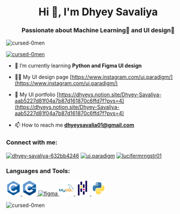 <h1 align="center">Hi 👋, I'm Dhyey Savaliya</h1>
<h3 align="center">Passionate about Machine Learning🤖 and UI design🎨</h3>

<p align="left"> <img src="https://komarev.com/ghpvc/?username=cursed-0men&label=Profile%20views&color=0e75b6&style=flat" alt="cursed-0men" /> </p>

<p align="left"> <a href="https://github.com/ryo-ma/github-profile-trophy"><img src="https://github-profile-trophy.vercel.app/?username=cursed-0men" alt="cursed-0men" /></a> </p>

- 🌱 I’m currently learning **Python and Figma UI design**

- 👨‍💻 My UI design page [https://www.instagram.com/ui.paradigm/](https://www.instagram.com/ui.paradigm/)

- 📝 My UI portfolio [https://dhyeys.notion.site/Dhyey-Savaliya-aab5227d81f04a7b87d161870c6ffd7f?pvs=4](https://dhyeys.notion.site/Dhyey-Savaliya-aab5227d81f04a7b87d161870c6ffd7f?pvs=4)

- 📫 How to reach me **dhyeysavalia01@gmail.com**

<h3 align="left">Connect with me:</h3>
<p align="left">
<a href="https://linkedin.com/in/dhyey-savaliya-632bb4246" target="blank"><img align="center" src="https://raw.githubusercontent.com/rahuldkjain/github-profile-readme-generator/master/src/images/icons/Social/linked-in-alt.svg" alt="dhyey-savaliya-632bb4246" height="30" width="40" /></a>
<a href="https://instagram.com/ui.paradigm" target="blank"><img align="center" src="https://raw.githubusercontent.com/rahuldkjain/github-profile-readme-generator/master/src/images/icons/Social/instagram.svg" alt="ui.paradigm" height="30" width="40" /></a>
<a href="https://www.hackerrank.com/lucifermrngstr01" target="blank"><img align="center" src="https://raw.githubusercontent.com/rahuldkjain/github-profile-readme-generator/master/src/images/icons/Social/hackerrank.svg" alt="lucifermrngstr01" height="30" width="40" /></a>
</p>

<h3 align="left">Languages and Tools:</h3>
<p align="left"> <a href="https://www.cprogramming.com/" target="_blank" rel="noreferrer"> <img src="https://raw.githubusercontent.com/devicons/devicon/master/icons/c/c-original.svg" alt="c" width="40" height="40"/> </a> <a href="https://www.w3schools.com/cpp/" target="_blank" rel="noreferrer"> <img src="https://raw.githubusercontent.com/devicons/devicon/master/icons/cplusplus/cplusplus-original.svg" alt="cplusplus" width="40" height="40"/> </a> <a href="https://www.figma.com/" target="_blank" rel="noreferrer"> <img src="https://www.vectorlogo.zone/logos/figma/figma-icon.svg" alt="figma" width="40" height="40"/> </a> <a href="https://www.mysql.com/" target="_blank" rel="noreferrer"> <img src="https://raw.githubusercontent.com/devicons/devicon/master/icons/mysql/mysql-original-wordmark.svg" alt="mysql" width="40" height="40"/> </a> <a href="https://pandas.pydata.org/" target="_blank" rel="noreferrer"> <img src="https://raw.githubusercontent.com/devicons/devicon/2ae2a900d2f041da66e950e4d48052658d850630/icons/pandas/pandas-original.svg" alt="pandas" width="40" height="40"/> </a> <a href="https://www.python.org" target="_blank" rel="noreferrer"> <img src="https://raw.githubusercontent.com/devicons/devicon/master/icons/python/python-original.svg" alt="python" width="40" height="40"/> </a> </p>

<p><img align="center" src="https://github-readme-stats.vercel.app/api/top-langs?username=cursed-0men&show_icons=true&locale=en&layout=compact" alt="cursed-0men" /></p>
